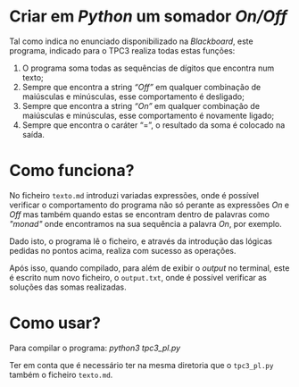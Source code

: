 # Criar em *Python* um somador *On/Off*
Tal como indica no enunciado disponibilizado na *Blackboard*, este programa, indicado para o TPC3 realiza todas estas funções:

1. O programa soma todas as sequências de dígitos que encontra num texto;
2. Sempre que encontra a string *“Off”* em qualquer combinação de maiúsculas e minúsculas, esse comportamento é desligado;
3. Sempre que encontra a string *“On”* em qualquer combinação de maiúsculas e minúsculas, esse comportamento é novamente ligado;
4. Sempre que encontra o caráter “=”, o resultado da soma é colocado na saída. 

# Como funciona?
No ficheiro `texto.md` introduzi variadas expressões, onde é possível verificar o comportamento do programa não só perante as expressões *On* e *Off* mas também quando estas se encontram dentro de palavras como *"monad"* onde encontramos na sua sequência a palavra *On*, por exemplo.

Dado isto, o programa lê o ficheiro, e através da introdução das lógicas pedidas no pontos acima, realiza com sucesso as operações.

Após isso, quando compilado, para além de exibir o *output* no terminal, este é escrito num novo ficheiro, o `output.txt`, onde é possível verificar as soluções das somas realizadas.

# Como usar?
Para compilar o programa:
*python3 tpc3_pl.py* 

Ter em conta que é necessário ter na mesma diretoria que o `tpc3_pl.py` também o ficheiro `texto.md`.
